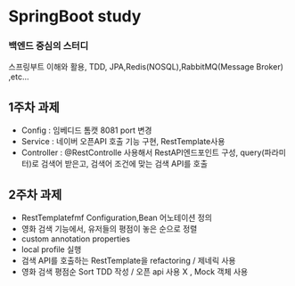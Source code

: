 # SpringBoot study

### 백엔드 중심의 스터디

스프링부트 이해와 활용, TDD, JPA,Redis(NOSQL),RabbitMQ(Message Broker) ,etc...

## 1주차 과제
- Config : 임베디드 톰캣 8081 port 변경
- Service : 네이버 오픈API 호출 기능 구현, RestTemplate사용
- Controller : @RestControlle 사용해서 RestAPI엔드포인트 구성, query(파라미터)로 검색어 받은고, 검색어 조건에 맞는 검색 API를 호출


## 2주차 과제 
 - RestTemplatefmf Configuration,Bean 어노테이션 정의                
 - 영화 검색 기능에서, 유저들의 평점이 놓은 순으로 정렬                     
 - custom annotation properties                               
 - local profile 실행
 - 검색 API를 호출하는 RestTemplate을  refactoring / 제네릭 사용     
 - 영화 검색 평점순 Sort TDD 작성 / 오픈 api 사용 X , Mock 객체 사용
